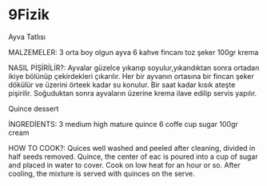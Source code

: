 # 9Fizik
Ayva Tatlısı

MALZEMELER:
3  orta boy  olgun ayva
6 kahve fincanı toz şeker
100gr  krema

NASIL PİŞİRİLİR?:
Ayvalar  güzelce yıkanıp soyulur,yıkandıktan sonra ortadan ikiye bölünüp çekirdekleri çıkarılır. Her bir ayvanın ortasına bir fincan şeker dökülür ve üzerini örteek kadar su konulur. Bir saat  kadar kısık ateşte pişirilir. Soğuduktan sonra ayvaların üzerine krema ilave edilip servis yapılır.

Quince dessert

İNGREDİENTS:
3 medium high mature quince
6 coffe cup sugar
100gr cream

HOW TO COOK?:
Quices well washed and peeled after cleaning, divided in half seeds removed. Quince, the center of eac is poured into a cup of sugar and placed in water to cover. Cook on low heat for an hour or so. After cooling, the mixture is served with quinces on the serve.
